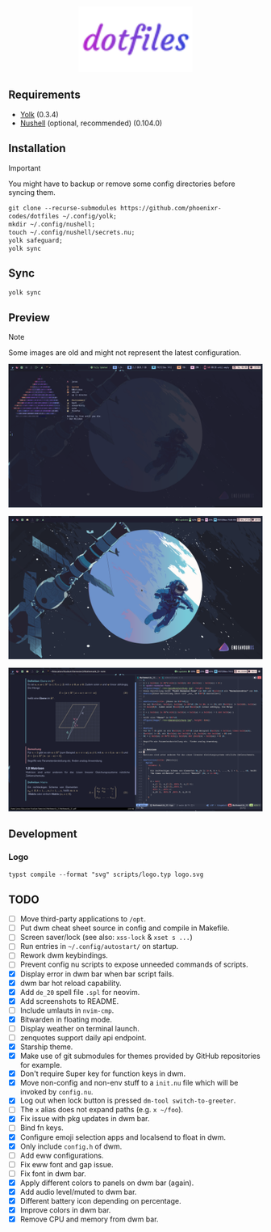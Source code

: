 <p align="center">
    <img src="logo.svg" width="45%" alt="dotfiles" />
</p>

## Requirements

- [Yolk][] (0.3.4)
- [Nushell][] (optional, recommended) (0.104.0)

## Installation

> [!IMPORTANT]
> You might have to backup or remove some config directories before syncing
> them.

```nushell
git clone --recurse-submodules https://github.com/phoenixr-codes/dotfiles ~/.config/yolk;
mkdir ~/.config/nushell;
touch ~/.config/nushell/secrets.nu;
yolk safeguard;
yolk sync
```

## Sync

```console
yolk sync
```

## Preview

> [!NOTE]
> Some images are old and might not represent the latest configuration.

![Terminal preview](./preview/terminal.png)

![Desktop preview](./preview/dekstop.png)

![Education workflow preview](./preview/education.png)

## Development

### Logo

```console
typst compile --format "svg" scripts/logo.typ logo.svg
```

## TODO

- [ ] Move third-party applications to `/opt`.
- [ ] Put dwm cheat sheet source in config and compile in Makefile.
- [ ] Screen saver/lock (see also: `xss-lock` & `xset s ...`)
- [ ] Run entries in `~/.config/autostart/` on startup.
- [ ] Rework dwm keybindings.
- [ ] Prevent config nu scripts to expose unneeded commands of scripts.
- [x] Display error in dwm bar when bar script fails.
- [x] dwm bar hot reload capability.
- [x] Add `de_20` spell file `.spl` for neovim.
- [x] Add screenshots to README.
- [ ] Include umlauts in `nvim-cmp`.
- [x] Bitwarden in floating mode.
- [ ] Display weather on terminal launch.
- [ ] zenquotes support daily api endpoint.
- [x] Starship theme.
- [x] Make use of git submodules for themes provided by GitHub repositories for example.
- [x] Don't require Super key for function keys in dwm.
- [x] Move non-config and non-env stuff to a `init.nu` file which will be invoked by `config.nu`.
- [x] Log out when lock button is pressed `dm-tool switch-to-greeter`.
- [ ] The `x` alias does not expand paths (e.g. `x ~/foo`).
- [x] Fix issue with pkg updates in dwm bar.
- [ ] Bind fn keys.
- [x] Configure emoji selection apps and localsend to float in dwm.
- [x] Only include `config.h` of dwm.
- [ ] Add eww configurations.
- [ ] Fix eww font and gap issue.
- [ ] Fix font in dwm bar.
- [x] Apply different colors to panels on dwm bar (again).
- [x] Add audio level/muted to dwm bar.
- [x] Different battery icon depending on percentage.
- [x] Improve colors in dwm bar.
- [x] Remove CPU and memory from dwm bar.

[Nushell]: https://www.nushell.sh/
[Yolk]: https://elkowar.github.io/yolk/

